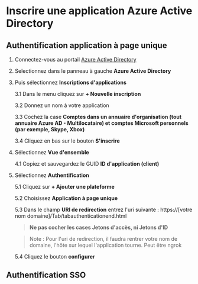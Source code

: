# Inscrire une application Azure Active Directory


## Authentification application à page unique

1. Connectez-vous au portail [Azure Active Directory](https://aad.portal.azure.com)
2. Selectionnez dans le panneau à gauche **Azure Active Directory**
3. Puis sélectionnez **Inscriptions d'applications**

    3.1 Dans le menu cliquez sur **+ Nouvelle inscription**

    3.2 Donnez un nom à votre application

    3.3 Cochez la case **Comptes dans un annuaire d'organisation (tout annuaire Azure AD - Multilocataire) et comptes Microsoft personnels (par exemple, Skype, Xbox)**

    3.4  Cliquez en bas sur le bouton **S'inscrire**

4. Sélectionnez **Vue d'ensemble**

    4.1 Copiez et sauvegardez le GUID **ID d'application (client)**


5. Sélectionnez **Authentification**

    5.1 Cliquez sur **+ Ajouter une plateforme**

    5.2 Choisissez  **Application à page unique**

    5.3 Dans le champ **URI de redirection** entrez l'uri suivante : https://[votre nom domaine]/Tab/tabauthenticationend.html
    >**Ne pas cocher les cases Jetons d'accès, ni Jetons d'ID**

    >Note : Pour l'uri de redirection, il faudra rentrer votre nom de domaine, l'hôte sur lequel l'application tourne.
    Peut être ngrok

    5.4 Cliquez le bouton **configurer**

    


## Authentification SSO







